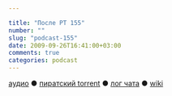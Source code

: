 ```yaml
---

title: "После РТ 155"
number: ""
slug: "podcast-155"
date: 2009-09-26T16:41:00+03:00
comments: true
categories: podcast
---
```

[аудио](http://cdn.radio-t.com/rt155post.mp3) ● [пиратский torrent](http://pirates.radio-t.com/torrents/rt155post.mp3.torrent) ● [лог чата](http://chat.radio-t.com/logs/radio-t-155.html) ● [wiki](http://wiki.radio-t.com/%D0%9F%D0%BE%D1%81%D0%BB%D0%B5_%D0%A0%D0%A2_155)<audio src="http://cdn.radio-t.com/rt155post.mp3" preload="none">
